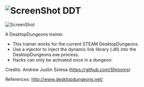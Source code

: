 ![ScreenShot](http://www.rarst.net/images/DesktopDungeonsbrilliantRPGpuzzle_1511E/desktop_dungeons_icon.png) DDT
===

![ScreenShot](https://hostr.co/file/2iIjIPYdeyP9/ye.png)

A DesktopDungeons trainer.

- This trainer works for the current STEAM DesktopDungeons.
- Use a injector to inject the dynamic link library (.dll) into the DesktopDungeons.exe process.
- Hacks can only be activated once in a dungeon.

Credits: Andrew Justin Solesa (https://github.com/Shrooms)

References: http://www.desktopdungeons.net/
